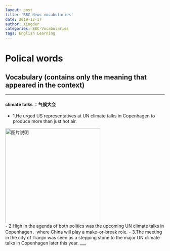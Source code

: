 ```yaml
---
layout: post
title: 'BBC News vocabularies'
date: 2019-12-17
author: Xingder
categories: BBC-Vocabularies
tags: English Learning
---
```

# Polical words
## Vocabulary (contains only the meaning that appeared in the context)

____
#### climate talks ：气候大会
- 1.He urged US representatives at UN climate talks in Copenhagen to produce more than just hot air.
<div>
<img src="http://photocdn.sohu.com/20091218/Img269057648.JPG" height="300px" alt="图片说明" > </div>
- 2.High in the agenda of both politics was the upcoming UN climate talks in Copenhagen，where China will play a make-or-break role.
- 3.The meeting in the city of Tianjin was seen as a stepping stone to the major UN climate talks in Copenhagen later this year.
___



